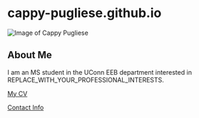 # cappy-pugliese.github.io

![Image of Cappy Pugliese](images/headshot.png "REPLACE_WITH_SHORT_DESCRIPTION")

## About Me
I am an MS student in the UConn EEB department interested in REPLACE_WITH_YOUR_PROFESSIONAL_INTERESTS.

[My CV](PDFs/cv.pdf)

[Contact Info](contact-info.html) 
